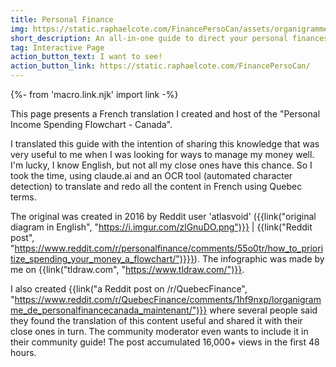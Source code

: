 ```yaml
---
title: Personal Finance
img: https://static.raphaelcote.com/FinancePersoCan/assets/organigramme-coupe-2.png
short_description: An all-in-one guide to direct your personal finances in Quebec
tag: Interactive Page
action_button_text: I want to see!
action_button_link: https://static.raphaelcote.com/FinancePersoCan/
---
```

{%- from 'macro.link.njk' import link -%}

This page presents a French translation I created and host of the "Personal Income Spending Flowchart - Canada".

I translated this guide with the intention of sharing this knowledge that was very useful to me when I was looking for ways to manage my money well. I'm lucky, I know English, but not all my close ones have this chance. So I took the time, using claude.ai and an OCR tool (automated character detection) to translate and redo all the content in French using Quebec terms.

The original was created in 2016 by Reddit user 'atlasvoid' ({{link("original diagram in English", "https://i.imgur.com/zlGnuDO.png")}} | {{link("Reddit post", "https://www.reddit.com/r/personalfinance/comments/55o0tr/how_to_prioritize_spending_your_money_a_flowchart/")}}}). The infographic was made by me on {{link("tldraw.com", "https://www.tldraw.com/")}}.

I also created {{link("a Reddit post on /r/QuebecFinance", "https://www.reddit.com/r/QuebecFinance/comments/1hf9nxp/lorganigramme_de_personalfinancecanada_maintenant/")}} where several people said they found the translation of this content useful and shared it with their close ones in turn. The community moderator even wants to include it in their community guide! The post accumulated 16,000+ views in the first 48 hours.